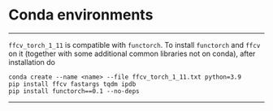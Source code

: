 # Conda environments

---

`ffcv_torch_1_11` is compatible with `functorch`. To install `functorch` and `ffcv` on it (together with some additional common libraries not on conda), after installation do
```
conda create --name <name> --file ffcv_torch_1_11.txt python=3.9
pip install ffcv fastargs tqdm ipdb
pip install functorch==0.1 --no-deps
```

---
